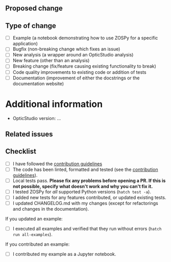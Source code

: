 <!--
  Thanks a lot for contributing to our project!
  Please, do not remove any text from this template (unless instructed otherwise).
-->

## Proposed change
<!--
  What did you change and why did you change it?
-->

## Type of change
<!--
  What type of change does your PR introduce to ZOSPy?
-->

- [ ] Example (a notebook demonstrating how to use ZOSPy for a specific application)
- [ ] Bugfix (non-breaking change which fixes an issue)
- [ ] New analysis (a wrapper around an OpticStudio analysis)
- [ ] New feature (other than an analysis)
- [ ] Breaking change (fix/feature causing existing functionality to break)
- [ ] Code quality improvements to existing code or addition of tests
- [ ] Documentation (improvement of either the docstrings or the documentation website)

# Additional information
<!--
  We would like to know which version of OpticStudio you are running.
  This helps us to keep the compatibility section in our documentation updated.
-->

- OpticStudio version: ...

## Related issues
<!--
  Please list any issues, discussions or pull requests related to this pull request.
-->

## Checklist
<!--
  Tick all boxes that apply. 
-->

- [ ] I have followed the [contribution guidelines][contribution-guidelines]
- [ ] The code has been linted, formatted and tested (see the [contribution guidelines][code-style-guidelines]).
- [ ] Local tests pass. **Please fix any problems before opening a PR. If this is not possible, specify what doesn't work and why you can't fix it.**
- [ ] I tested ZOSPy for _all_ supported Python versions (`hatch test -a`).
- [ ] I added new tests for any features contributed, or updated existing tests.
- [ ] I updated CHANGELOG.md with my changes (except for refactorings and changes in the documentation).

If you updated an example:

- [ ] I executed all examples and verified that they run without errors (`hatch run all-examples`).

If you contributed an example:

- [ ] I contributed my example as a Jupyter notebook.
    <!--
    Examples must be supplied as Jupyter notebooks, because this allows users to see the results without
    executing the complete example.
    -->

<!--
  Thanks again for your contribution! We will look into it soon.
  Meanwhile, here are some useful resources that will help you to improve
  the quality of your contribution:
-->
[contribution-guidelines]: https://github.com/MREYE-LUMC/ZOSPy/blob/main/CONTRIBUTING.md
[code-style-guidelines]: https://github.com/MREYE-LUMC/ZOSPy/blob/main/CONTRIBUTING.md#workflow
[unittest-instructions]: https://github.com/MREYE-LUMC/ZOSPy/blob/main/tests/README.md
[numpydoc]: https://numpydoc.readthedocs.io/en/latest/format.html
